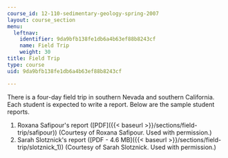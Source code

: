 ```yaml
---
course_id: 12-110-sedimentary-geology-spring-2007
layout: course_section
menu:
  leftnav:
    identifier: 9da9bfb138fe1db6a4b63ef88b8243cf
    name: Field Trip
    weight: 30
title: Field Trip
type: course
uid: 9da9bfb138fe1db6a4b63ef88b8243cf

---
```


There is a four-day field trip in southern Nevada and southern California. Each student is expected to write a report. Below are the sample student reports.

1.  Roxana Safipour's report ([PDF]({{< baseurl >}}/sections/field-trip/safipour)) (Courtesy of Roxana Safipour. Used with permission.)
2.  Sarah Slotznick's report ([PDF - 4.6 MB]({{< baseurl >}}/sections/field-trip/slotznick_1)) (Courtesy of Sarah Slotznick. Used with permission.)